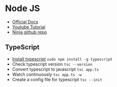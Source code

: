 # Node JS

 - [Official Docs](https://nodejs.org/en/docs/)
 - [Youtube Tutorial](https://www.youtube.com/watch?v=w-7RQ46RgxU&list=PL4cUxeGkcC9gcy9lrvMJ75z9maRw4byYp)
 - [Ninja github repo](https://github.com/iamshaunjp/node-js-playlist)

 ## TypeScript

 - [Install typescript](https://www.typescriptlang.org/download) `sudo npm install -g typescript`
 - Check typescript version `tsc --version`
 - Convert typescript to javascript `tsc app.ts`
 - Watch continuously `tsc app.ts -w`
 - Create a config file for typescript `tsc --init`